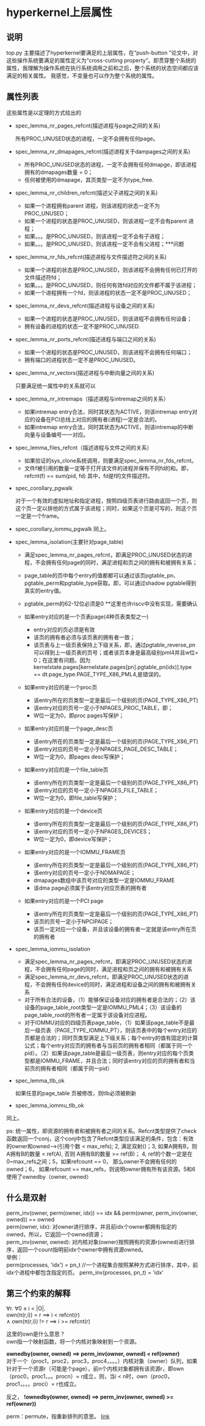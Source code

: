 
# hyperkernel上层属性

## 说明 <br>
top.py 主要描述了hyperkernel要满足的上层属性，在“push-button  ”论文中，对这些操作系统要满足的属性定义为“cross-cutting property”。即贯穿整个系统的属性，我理解为操作系统在执行系统调用之前和之后，整个系统的状态空间都应该满足的相关属性。
    我感觉，不变量也可以作为整个系统的属性。
## 属性列表<br>
这些属性是以定理的方式给出的
- spec_lemma_nr_pages_refcnt(描述进程与page之间的关系)

    所有PROC_UNUSED状态的进程，一定不会拥有任何page。
- spec_lemma_nr_dmapages_refcnt(描述进程关于dampages之间的关系)
    - 所有PROC_UNUSED状态的进程，一定不会拥有任何dmapge，即该进程拥有的dmapages数量 = 0；
    - 任何被使用的dmapage，其页类型一定不为type_free.
    
- spec_lemma_nr_children_refcnt(描述父子进程之间的关系)
    - 如果一个进程拥有parent 进程，则该进程的状态一定不为PROC_UNUSED；
    - 如果一个进程的状态是PROC_UNUSED，则该进程一定不会有parent 进程；
    - 如果。。。是PROC_UNUSED，则该进程一定不会有子进程；
    - 如果。。。是PROC_UNUSED，则该进程一定不会有父进程；***问题

- spec_lemma_nr_fds_refcnt(描述进程与文件描述符之间的关系)
    - 如果一个进程的状态是PROC_UNUSED，则该进程不会拥有任何已打开的文件描述符fd；
    - 如果。。。是PROC_UNUSED，则任何有效fd对应的文件都不属于该进程；
    - 如果一个进程拥有一个fd，则该进程的状态一定不是PROC_UNUSED；

- spec_lemma_nr_devs_refcnt(描述进程与设备之间的关系)
    - 如果一个进程的状态是PROC_UNUSED，则该进程不会拥有任何设备；
    - 拥有设备的进程的状态一定不是PROC_UNUSED.

- spec_lemma_nr_ports_refcnt(描述进程与端口之间的关系)
    - 如果一个进程的状态是PROC_UNUSED，则该进程不会拥有任何端口；
    - 拥有端口的进程状态一定不是PROC_UNUSED。

- spec_lemma_nr_vectors(描述进程与中断向量之间的关系)
    
    只要满足统一属性中的关系就可以
- spec_lemma_nr_intremaps（描述进程与intremap之间的关系）
    - 如果intremap entry合法，同时其状态为ACTIVE，则该intremap entry对应的设备在PCI总线上对应的拥有者(进程)一定是合法的。
    - 如果intremap entry合法，同时其状态为ACTIVE，则该intremap的中断向量与设备编号一一对应。
- spec_lemma_files_refcnt（描述进程与文件之间的关系）
    - 如果验证的sys_clone系统调用，则要满足spec_lemma_nr_fds_refcnt。
    - 文件f被引用的数量一定等于打开该文件的进程并保有不同fd的和。即，refcnt(f) == sum(pid, fd) 其中，fd是f的文件描述符。
- spec_corollary_pgwalk

    对于一个有效的虚拟地址和指定进程，按照四级页表进行路由返回一个页，则这个页一定以排他的方式属于该进程；同时，如果这个页是可写的，则这个页一定是一个frame。
- spec_corollary_iommu_pgwalk
    同上。
- spec_lemma_isolation(主要针对page_table)

    - 满足spec_lemma_nr_pages_refcnt，即满足PROC_UNUSED状态的进程，不会拥有任何page的同时，满足进程和页之间的拥有和被拥有关系；
    - page_table的页中每个entry的值都都可以通过该页pgtable_pn、pgtable_perm和pgtable_type获取。即，可以通过shadow pgtable得到真实的entry值。
    - pgtable_perm的62-12位必须是0 **这里也许riscv中没有实现，需要确认
    - 如果entry对应的是一个页表page(4种页表类型之一)
        - entry对应的页必须是有效
        - 该页的拥有者必须与该页表的拥有者一致；
        - 该页表与上一级页表保持上下级关系，即，通过pgtable_reverse_pn可以得到上一级页表的页号；或者该页本身是最高级别pml4并且w位= 0；在这里有问题。因为kernelstate.pages[kernelstate.pages[pn].pgtable_pn(idx)].type == dt.page_type.PAGE_TYPE_X86_PML4,是错误的。
    - 如果entry对应的是一个proc页
        - 该entry所在的页类型一定是最后一个级别的页(PAGE_TYPE_X86_PT)
        - 该entry对应的页号一定小于NPAGES_PROC_TABLE，即；
        - W位一定为0，即proc pages写保护；
    - 如果entry对应的是一个page_desc页
        - 该entry所在的页类型一定是最后一个级别的页(PAGE_TYPE_X86_PT)
        - 该entry对应的页号一定小于NPAGES_PAGE_DESC_TABLE；
        - W位一定为0，即pages desc写保护；
    - 如果entry对应的是一个file_table页
        - 该entry所在的页类型一定是最后一个级别的页(PAGE_TYPE_X86_PT)
        - 该entry对应的页号一定小于NPAGES_FILE_TABLE；
        - W位一定为0，即file_table写保护； 
    - 如果entry对应的是一个device页
        - 该entry所在的页类型一定是最后一个级别的页(PAGE_TYPE_X86_PT)
        - 该entry对应的页号一定小于NPAGES_DEVICES；
        - W位一定为0，即device写保护；
        
    - 如果entry对应的是一个IOMMU_FRAME页
        - 该entry所在的页类型一定是最后一个级别的页(PAGE_TYPE_X86_PT)
        - 该entry对应的页号一定小于NDMAPAGE；
        - dmapages数组中该页号对应的类型一定是IOMMU_FRAME
        - 该dma page必须属于该entry对应页表的拥有者
    - 如果entry对应的是一个PCI page
        - 该entry所在的页类型一定是最后一个级别的页(PAGE_TYPE_X86_PT)
        - 该页的页号一定小于NPCIPAGE；
        - 该页一定对应一个设备，并且该设备的拥有者一定就是该entry所在页的拥有者
    
    
    
- spec_lemma_iommu_isolation
    - 满足spec_lemma_nr_pages_refcnt，即满足PROC_UNUSED状态的进程，不会拥有任何page的同时，满足进程和页之间的拥有和被拥有关系
    - 满足spec_lemma_nr_devs_refcnt，即满足PROC_UNUSED状态的进程，不会拥有任何device的同时，满足进程和设备之间的拥有和被拥有关系
    - 对于所有合法的设备，（1）能够保证设备对应的拥有者是合法的；（2）该设备的page_table_root类型一定是IOMMU_PML4；（3）该设备的page_table_root的所有者一定属于该设备对应进程。
    - 对于IOMMU对应的四级页表page_table，（1）如果该page_table不是最后一级页表（PAGE_TYPE_IOMMU_PT），则该页表中的每个entry对应的页都是合法的；同时页类型满足上下级关系；每个entry的值有固定的计算公式；每个entry对应页的拥有者与当前页的拥有者相同（都属于同一个pid）。（2）如果该page_table是最后一级页表，则entry对应的每个页类型都是IOMMU_FRAME，并且合法；同时该entry对应的页的拥有者和当前页的拥有者相同（都属于同一pid）
- spec_lemma_tlb_ok

    如果任意的page_table 页被修改，则tlb必须被刷新
    
- spec_lemma_iommu_tlb_ok
    
同上。

ps: 统一属性，即资源的拥有者和被拥有者之间的关系。Refcnt类型提供了check函数返回一个conj，这个conj中包含了Refcnt类型应该满足的条件，包含：有效的owner和owned-->(引用个数 < max_refs); 2, 满足双射()；3, 如果A拥有B，则A拥有B的数量 < ref(A), 否则 A拥有B的数量 >= ref(B)； 4, ref的个数一定是在0~max_refs之间；5，如果refcount == 0， 那么owner不会拥有任何的owned；6， 如果refcount == max_refs，则说明owner拥有所有该资源。5和6使用了ownedby（owner, owned）

## 什么是双射

perm_inv(owner, perm(owner, idx)) == idx &&
perm(owner, perm_inv(owner, owned)) == owned  
perm(owner, idx): 对owner进行排序，并且前idx个owner都拥有指定的owned，所以，它返回一个owned资源；  
perm_inv(owner, owned): 对内核对象(owner)按照拥有的资源r(owned)进行排序，返回一个count指明前idx个owner中拥有资源owned。  
举例：  
    perm(processes, 'idx') =  pn_t  //一个进程集合按照某种方式进行排序，其中，前idx个进程中都包含指定的页。
    perm_inv(processes, pn_t) = 'idx'

## 第三个约束的解释

∀r. ∀0 ≤ i < |O|.<br>
own(π(r,i)) = r ==> i < refcnt(r) <br>
∧ own(π(r,i)) != r ==> i >= refcnt(r) <br>

这里的own是什么意思？  
own指一个映射函数，将一个内核对象映射到一个资源。

**ownedby(owner, owned) ==> perm_inv(owner, owned) < ref(owner)**<br>
对于一个（proc1，proc2，proc3，proc4，。。。）内核对象（owner）队列，如果针对于一个资源r（可能是个page），前n个内核对象都拥有该资源r，即own（proc0，proc1，。。procn）= r成立，则，当i < n时，own（proc0，proc1，。。。proci）= r也成立。<br>

反之，
**!ownedby(owner, owned) ==> perm_inv(owner, owned) >= ref(owner))** <br>

perm：permute，指重新排列的意思。
   [link](https://note.youdao.com/) 
